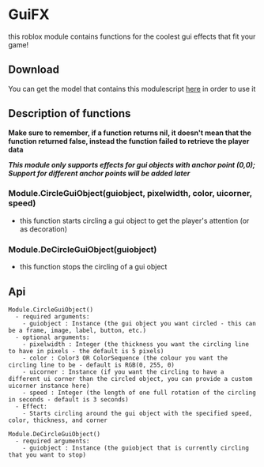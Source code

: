 # GuiFX
this roblox module contains functions for the coolest gui effects that fit your game!




## Download
You can get the model that contains this modulescript [here](https://www.roblox.com/library/8556157102/GuiFX) in order to use it





## Description of functions

**Make sure to remember, if a function returns nil, it doesn't mean that the function returned false, instead the function failed to retrieve the player data**

***This module only supports effects for gui objects with anchor point (0,0); Support for different anchor points will be added later***

### Module.CircleGuiObject(guiobject, pixelwidth, color, uicorner, speed)
* this function starts circling a gui object to get the player's attention (or as decoration)

### Module.DeCircleGuiObject(guiobject)
* this function stops the circling of a gui object





## Api
```
Module.CircleGuiObject()
  - required arguments:
    - guiobject : Instance (the gui object you want circled - this can be a frame, image, label, button, etc.)
  - optional arguments:
    - pixelwidth : Integer (the thickness you want the circling line to have in pixels - the default is 5 pixels)
    - color : Color3 OR ColorSequence (the colour you want the circling line to be - default is RGB(0, 255, 0)
    - uicorner : Instance (if you want the circling to have a different ui corner than the circled object, you can provide a custom uicorner instance here)
    - speed : Integer (the length of one full rotation of the circling in seconds - default is 3 seconds)
  - Effect:
    - Starts circling around the gui object with the specified speed, color, thickness, and corner
    
Module.DeCircleGuiObject()
  - required arguments:
    - guiobject : Instance (the guiobject that is currently circling that you want to stop)
```
